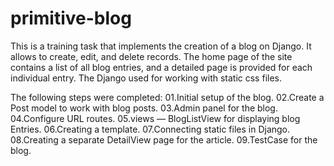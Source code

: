 # primitive-blog
This is a training task that implements the creation of a blog on Django. 
It allows to create, edit, and delete records.
The home page of the site contains a list of all blog entries, and a detailed page is provided for each individual entry.
The Django used for working with static css files.

The following steps were completed:
01.Initial setup of the blog. 
02.Create a Post model to work with blog posts. 
03.Admin panel for the blog. 
04.Configure URL routes. 
05.views — BlogListView for displaying blog Entries. 
06.Creating a template. 
07.Connecting static files in Django. 
08.Creating a separate DetailView page for the article. 
09.TestCase for the blog.
